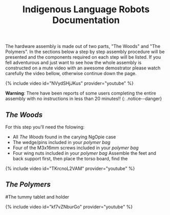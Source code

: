﻿---
title: "Indigenous Language Robots Documentation"
permalink: /assembly/
excerpt: "Hardware assembly of the Indigenous Language Robot."
toc: false
share: false
---

The hardware assembly is made out of two parts, "The Woods" and "The Polymers". In the sections below a step by step assembly procedure will be presented and the components required on each step will  be listed.
If you fell adventurous and just want to see how the whole assembly is constructed on a mute video with an awesome demostrator please watch carefully the video bellow, otherwise continue down the page.

{% include video id="NVydSHjJKus" provider="youtube" %}


**Warning**: There have been reports of some users completing the entire assembly with no instructions in less than 20 minutes!!
{: .notice--danger}



## *The Woods*

For this step you'll need the folowing:
- All *The Woods* found in the carying NgOpie case
- The wedge/pins included in your *polymer bag*
- Four of the M3x16mm screws included in your *polymer bag*
- Four wing nuts included in your *polymer bag*
Assemble the feet and back support first, then place the torso board, find the

{% include video id="TKrcnoL2VAM" provider="youtube" %}


## *The Polymers*

#The tummy tablet and holder

{% include video id="kf7vZNburGo" provider="youtube" %}
